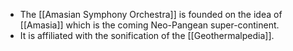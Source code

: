 - The [[Amasian Symphony Orchestra]] is founded on the idea of [[Amasia]] which is the coming Neo-Pangean super-continent.
- It is affiliated with the sonification of the [[Geothermalpedia]].